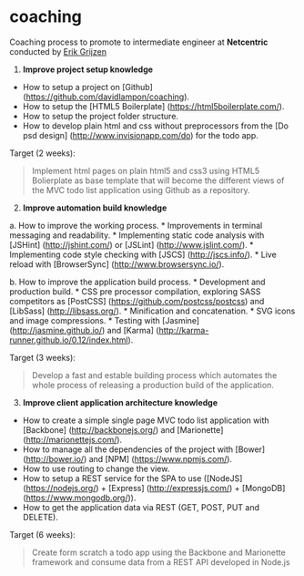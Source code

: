 # coaching
Coaching process to promote to intermediate engineer at __Netcentric__ conducted by [Erik Grijzen](https://github.com/ErikGrijzen)

1. __Improve project setup knowledge__
  * How to setup a project on [Github] (https://github.com/davidlampon/coaching).
  * How to setup the [HTML5 Boilerplate] (https://html5boilerplate.com/).
  * How to setup the project folder structure.
  * How to develop plain html and css without preprocessors from the [Do psd design] (http://www.invisionapp.com/do) for the todo app.
  
  Target (2 weeks):
  > Implement html pages on plain html5 and css3 using HTML5 Bolierplate as base template that will become the different views of the MVC todo list application using Github as a repository.

2. __Improve automation build knowledge__

  a. How to improve the working process.
    * Improvements in terminal messaging and readability.
    * Implementing static code analysis with [JSHint] (http://jshint.com/) or [JSLint] (http://www.jslint.com/).
    * Implementing code style checking with [JSCS] (http://jscs.info/).
    * Live reload with [BrowserSync] (http://www.browsersync.io/).
    
  b. How to improve the application build process.
    * Development and production build.
    * CSS pre processor compilation, exploring SASS competitors as [PostCSS] (https://github.com/postcss/postcss) and [LibSass] (http://libsass.org/).
    * Minification and concatenation.
    * SVG icons and image compressions. 
    * Testing with [Jasmine] (http://jasmine.github.io/) and [Karma] (http://karma-runner.github.io/0.12/index.html).
    
  Target (3 weeks):
  > Develop a fast and estable building process which automates the whole process of releasing a production build of the application.

3. __Improve client application architecture knowledge__
  * How to create a simple single page MVC todo list application with [Backbone] (http://backbonejs.org/) and [Marionette] (http://marionettejs.com/).
  * How to manage all the dependencies of the project with [Bower] (http://bower.io/) and [NPM] (https://www.npmjs.com/).
  * How to use routing to change the view.
  * How to setup a REST service for the SPA to use ([NodeJS] (https://nodejs.org/) + [Express] (http://expressjs.com/) + [MongoDB] (https://www.mongodb.org/)).
  * How to get the application data via REST (GET, POST, PUT and DELETE).

 Target (6 weeks):
  > Create form scratch a todo app using the Backbone and Marionette framework and consume data from a REST API developed in Node.js

